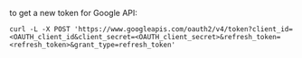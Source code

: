 to get a new token for Google API:
```
curl -L -X POST 'https://www.googleapis.com/oauth2/v4/token?client_id=<OAUTH_client_id&client_secret=<OAUTH_client_secret>&refresh_token=<refresh_token>&grant_type=refresh_token'
```